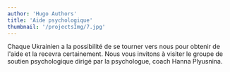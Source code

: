 ```yaml
---
author: 'Hugo Authors'
title: 'Aide psychologique'
thumbnail: '/projectsImg/7.jpg'
---
```


Chaque Ukrainien a la possibilité de se tourner vers nous pour obtenir de l'aide et la recevra certainement.
Nous vous invitons à visiter le groupe de soutien psychologique dirigé par la psychologue, coach Hanna Plyusnina.
